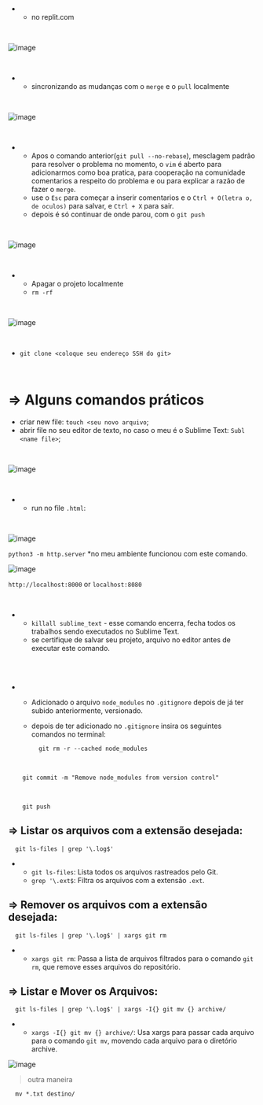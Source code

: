 <br>

- - no replit.com

<br>

![image](image.png)

<br>

- - sincronizando as mudanças com o `merge` e o `pull` localmente

<br>

![image](image_2.png)

<br>

- - Apos o comando anterior(`git pull --no-rebase`), mesclagem padrão para resolver o problema no momento, o `vim` é aberto para adicionarmos como boa pratica, para cooperação na comunidade comentarios a respeito do problema e ou para explicar a razão de fazer o `merge`.
  - use o `Esc` para começar a inserir comentarios e o `Ctrl + O(letra o, de oculos)` para salvar, e `Ctrl + X` para sair.
  - depois é só continuar de onde parou, com o `git push`

<br>

![image](image_8.png)

<br>

- - Apagar o projeto localmente
   - `rm -rf`

<br>

![image](image_4.png)

<br>

  - `git clone <coloque seu endereço SSH do git>`

<br>

=> Alguns comandos práticos
=
  - criar new file: `touch <seu novo arquivo`;
  - abrir file no seu editor de texto, no caso o meu é o Sublime Text: `Subl <name file>`;

<br>

![image](image_5.png)

<br>

- - run no file `.html`:

<br>

![image](image_6.png)

`python3 -m http.server`
*no meu ambiente funcionou com este comando.
<br>

![image](image_7.png)

`http://localhost:8000` or `localhost:8080`

<br>

- - `killall sublime_text` - esse comando encerra, fecha todos os trabalhos sendo executados no Sublime Text.
  - se certifique de salvar seu projeto, arquivo no editor antes de executar este comando.

<br>

<br>

- - Adicionado o arquivo `node_modules` no `.gitignore` depois de já ter subido anteriormente, versionado.
  - depois de ter adicionado no `.gitignore` insira os seguintes comandos no terminal:

          git rm -r --cached node_modules

<br> 

        git commit -m "Remove node_modules from version control"

<br>

        git push

## => Listar os arquivos com a extensão desejada:

      git ls-files | grep '\.log$'

- - `git ls-files`: Lista todos os arquivos rastreados pelo Git.
  - `grep '\.ext$`: Filtra os arquivos com a extensão `.ext`.

## => Remover os arquivos com a extensão desejada:

      git ls-files | grep '\.log$' | xargs git rm

- - `xargs git rm`: Passa a lista de arquivos filtrados para o comando `git rm`, que remove esses arquivos do repositório.

## => Listar e Mover os Arquivos:

      git ls-files | grep '\.log$' | xargs -I{} git mv {} archive/

- - `xargs -I{} git mv {} archive/`: Usa xargs para passar cada arquivo para o comando `git mv`, movendo cada arquivo para o diretório archive.

![image](image_9.png)

> outra maneira

      mv *.txt destino/

